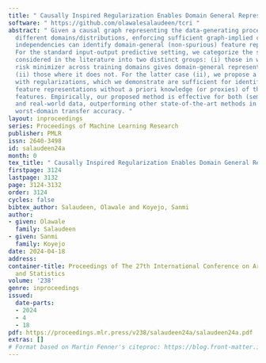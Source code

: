 ```yaml
---
title: " Causally Inspired Regularization Enables Domain General Representations "
software: " https://github.com/olawalesalaudeen/tcri "
abstract: " Given a causal graph representing the data-generating process shared across
  different domains/distributions, enforcing sufficient graph-implied conditional
  independencies can identify domain-general (non-spurious) feature representations.
  For the standard input-output predictive setting, we categorize the set of graphs
  considered in the literature into two distinct groups: (i) those in which the empirical
  risk minimizer across training domains gives domain-general representations and
  (ii) those where it does not. For the latter case (ii), we propose a novel framework
  with regularizations, which we demonstrate are sufficient for identifying domain-general
  feature representations without a priori knowledge (or proxies) of the spurious
  features. Empirically, our proposed method is effective for both (semi) synthetic
  and real-world data, outperforming other state-of-the-art methods in average and
  worst-domain transfer accuracy. "
layout: inproceedings
series: Proceedings of Machine Learning Research
publisher: PMLR
issn: 2640-3498
id: salaudeen24a
month: 0
tex_title: " Causally Inspired Regularization Enables Domain General Representations "
firstpage: 3124
lastpage: 3132
page: 3124-3132
order: 3124
cycles: false
bibtex_author: Salaudeen, Olawale and Koyejo, Sanmi
author:
- given: Olawale
  family: Salaudeen
- given: Sanmi
  family: Koyejo
date: 2024-04-18
address:
container-title: Proceedings of The 27th International Conference on Artificial Intelligence
  and Statistics
volume: '238'
genre: inproceedings
issued:
  date-parts:
  - 2024
  - 4
  - 18
pdf: https://proceedings.mlr.press/v238/salaudeen24a/salaudeen24a.pdf
extras: []
# Format based on Martin Fenner's citeproc: https://blog.front-matter.io/posts/citeproc-yaml-for-bibliographies/
---
```

